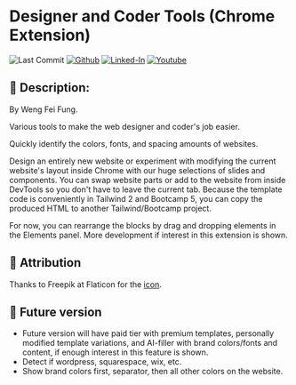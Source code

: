 # Designer and Coder Tools (Chrome Extension)

![Last Commit](https://img.shields.io/github/last-commit/Siphon880gh/web-designer-chrome-extension)
<a target="_blank" href="https://github.com/Siphon880gh/stocks-technical-analysis" rel="nofollow"><img src="https://img.shields.io/badge/GitHub--blue?style=social&logo=GitHub" alt="Github" data-canonical-src="https://img.shields.io/badge/GitHub--blue?style=social&logo=GitHub" style="max-width:10ch;"></a>
<a target="_blank" href="https://www.linkedin.com/in/weng-fung/" rel="nofollow"><img src="https://camo.githubusercontent.com/0f56393c2fe76a2cd803ead7e5508f916eb5f1e62358226112e98f7e933301d7/68747470733a2f2f696d672e736869656c64732e696f2f62616467652f4c696e6b6564496e2d626c75653f7374796c653d666c6174266c6f676f3d6c696e6b6564696e266c6162656c436f6c6f723d626c7565" alt="Linked-In" data-canonical-src="https://img.shields.io/badge/LinkedIn-blue?style=flat&amp;logo=linkedin&amp;labelColor=blue" style="max-width:10ch;"></a>
<a target="_blank" href="https://www.youtube.com/user/Siphon880yt/" rel="nofollow"><img src="https://camo.githubusercontent.com/0bf5ba8ac9f286f95b2a2e86aee46371e0ac03d38b64ee2b78b9b1490df38458/68747470733a2f2f696d672e736869656c64732e696f2f62616467652f596f75747562652d7265643f7374796c653d666c6174266c6f676f3d796f7574756265266c6162656c436f6c6f723d726564" alt="Youtube" data-canonical-src="https://img.shields.io/badge/Youtube-red?style=flat&amp;logo=youtube&amp;labelColor=red" style="max-width:10ch;"></a>

:page_facing_up: Description:
---
By Weng Fei Fung. 

Various tools to make the web designer and coder's job easier.

Quickly identify the colors, fonts, and spacing amounts of websites. 

Design an entirely new website or experiment with modifying the current website's layout inside Chrome with our huge selections of slides and components. You can swap website parts or add to the website from inside DevTools so you don't have to leave the current tab. Because the template code is conveniently in Tailwind 2 and Bootcamp 5, you can copy the produced HTML to another Tailwind/Bootcamp project.

For now, you can rearrange the blocks by drag and dropping elements in the Elements panel. More development if interest in this extension is shown.

## :handshake: Attribution
Thanks to Freepik at Flaticon for the [icon](https://www.flaticon.com/free-icon/ux_1055666?term=design&page=1&position=6&origin=search&related_id=1055666).


## :crystal_ball: Future version
- Future version will have paid tier with premium templates, personally modified template variations, and AI-filler with brand colors/fonts and content, if enough interest in this feature is shown.
- Detect if wordpress, squarespace, wix, etc.
- Show brand colors first, separator, then all other colors on the website.